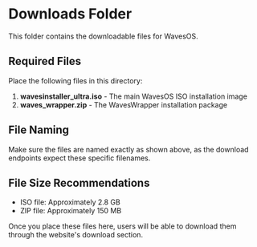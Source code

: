 
# Downloads Folder

This folder contains the downloadable files for WavesOS.

## Required Files

Place the following files in this directory:

1. **wavesinstaller_ultra.iso** - The main WavesOS ISO installation image
2. **waves_wrapper.zip** - The WavesWrapper installation package

## File Naming

Make sure the files are named exactly as shown above, as the download endpoints expect these specific filenames.

## File Size Recommendations

- ISO file: Approximately 2.8 GB
- ZIP file: Approximately 150 MB

Once you place these files here, users will be able to download them through the website's download section.
